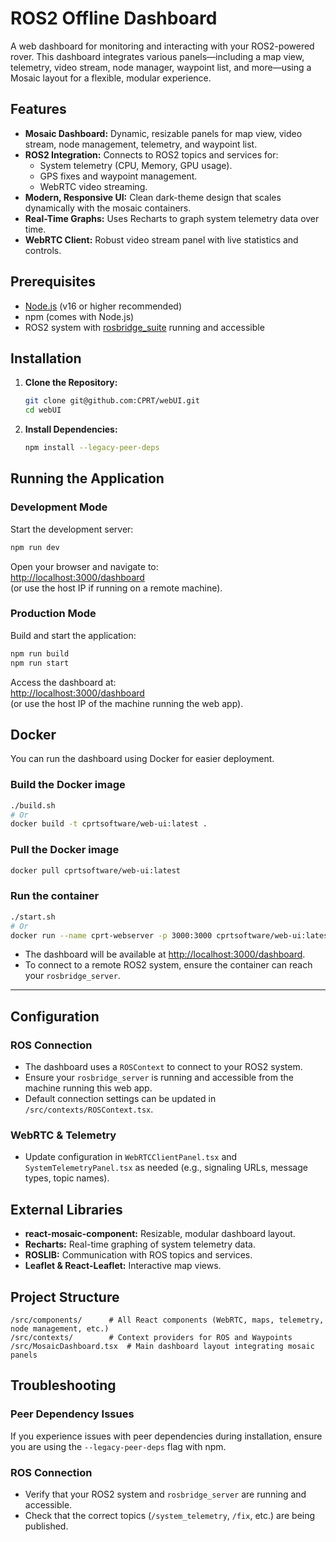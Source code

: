 # ROS2 Offline Dashboard

A web dashboard for monitoring and interacting with your ROS2-powered rover. This dashboard integrates various panels—including a map view, telemetry, video stream, node manager, waypoint list, and more—using a Mosaic layout for a flexible, modular experience.

## Features

- **Mosaic Dashboard:** Dynamic, resizable panels for map view, video stream, node management, telemetry, and waypoint list.
- **ROS2 Integration:** Connects to ROS2 topics and services for:
  - System telemetry (CPU, Memory, GPU usage).
  - GPS fixes and waypoint management.
  - WebRTC video streaming.
- **Modern, Responsive UI:** Clean dark-theme design that scales dynamically with the mosaic containers.
- **Real-Time Graphs:** Uses Recharts to graph system telemetry data over time.
- **WebRTC Client:** Robust video stream panel with live statistics and controls.

## Prerequisites

- [Node.js](https://nodejs.org/) (v16 or higher recommended)
- npm (comes with Node.js)
- ROS2 system with [rosbridge_suite](https://github.com/RobotWebTools/rosbridge_suite) running and accessible

## Installation

1. **Clone the Repository:**

   ```bash
   git clone git@github.com:CPRT/webUI.git
   cd webUI
   ```

2. **Install Dependencies:**

   ```bash
   npm install --legacy-peer-deps
   ```

## Running the Application

### Development Mode

Start the development server:

```bash
npm run dev
```

Open your browser and navigate to:  
[http://localhost:3000/dashboard](http://localhost:3000/dashboard)  
(or use the host IP if running on a remote machine).

### Production Mode

Build and start the application:

```bash
npm run build
npm run start
```

Access the dashboard at:  
[http://localhost:3000/dashboard](http://localhost:3000/dashboard)  
(or use the host IP of the machine running the web app).

## Docker

You can run the dashboard using Docker for easier deployment.

### Build the Docker image

```bash
./build.sh
# Or
docker build -t cprtsoftware/web-ui:latest .
```

### Pull the Docker image
```bash
docker pull cprtsoftware/web-ui:latest
```

### Run the container

```bash
./start.sh
# Or
docker run --name cprt-webserver -p 3000:3000 cprtsoftware/web-ui:latest
```

- The dashboard will be available at [http://localhost:3000/dashboard](http://localhost:3000/dashboard).
- To connect to a remote ROS2 system, ensure the container can reach your `rosbridge_server`.

---

## Configuration

### ROS Connection

- The dashboard uses a `ROSContext` to connect to your ROS2 system.
- Ensure your `rosbridge_server` is running and accessible from the machine running this web app.
- Default connection settings can be updated in `/src/contexts/ROSContext.tsx`.

### WebRTC & Telemetry

- Update configuration in `WebRTCClientPanel.tsx` and `SystemTelemetryPanel.tsx` as needed (e.g., signaling URLs, message types, topic names).

## External Libraries

- **react-mosaic-component:** Resizable, modular dashboard layout.
- **Recharts:** Real-time graphing of system telemetry data.
- **ROSLIB:** Communication with ROS topics and services.
- **Leaflet & React-Leaflet:** Interactive map views.

## Project Structure

```
/src/components/      # All React components (WebRTC, maps, telemetry, node management, etc.)
/src/contexts/        # Context providers for ROS and Waypoints
/src/MosaicDashboard.tsx  # Main dashboard layout integrating mosaic panels
```

## Troubleshooting

### Peer Dependency Issues

If you experience issues with peer dependencies during installation, ensure you are using the `--legacy-peer-deps` flag with npm.

### ROS Connection

- Verify that your ROS2 system and `rosbridge_server` are running and accessible.
- Check that the correct topics (`/system_telemetry`, `/fix`, etc.) are being published.
